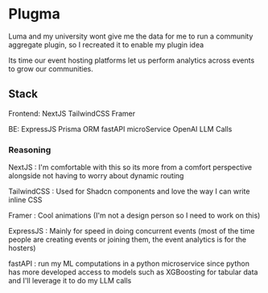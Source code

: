 # Plugma #

Luma and my university wont give me the data for me to run a community aggregate plugin, so I recreated it to enable my plugin idea

Its time our event hosting platforms let us perform analytics across events to grow our communities.

## Stack ##

Frontend:
NextJS
TailwindCSS
Framer

BE:
ExpressJS
Prisma ORM
fastAPI microService
OpenAI LLM Calls


### Reasoning ###

NextJS : I'm comfortable with this so its more from a comfort perspective alongside not having to worry about dynamic routing 

TailwindCSS : Used for Shadcn components and love the way I can write inline CSS

Framer : Cool animations (I'm not a design person so I need to work on this)

ExpressJS : Mainly for speed in doing concurrent events (most of the time people are creating events or joining them, the event analytics is for the hosters)

fastAPI : run my ML computations in a python microservice since python has more developed access to models such as XGBoosting for tabular data and I'll leverage it to do my LLM calls
